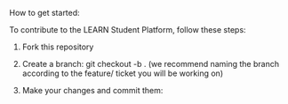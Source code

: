 <!--
Project uses consistent code conventions and clear function/method/variable names

The code is clearly commented, documenting intentions and edge cases

There are no sensitive materials in the revision history, issues, or pull requests (for example, passwords or other non-public information) -->

How to get started:

To contribute to the LEARN Student Platform, follow these steps:

1. Fork this repository

2. Create a branch: git checkout -b <branch name>.
    (we recommend naming the branch according to the feature/ ticket you will be working on)

3. Make your changes and commit them:
